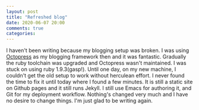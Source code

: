 ```yaml
---
layout: post
title: "Refreshed blog"
date: 2020-06-07 20:00
comments: true
categories:
---
```


I haven't been writing because my blogging setup was broken. I was using [Octopress](http://octopress.org/) as my blogging framework then and it was fantastic. Gradually the ruby toolchain was upgraded and Octopress wasn't maintained. I was stuck on using ruby 1.9.3(gasp!). Until one day, on my new machine, I couldn't get the old setup to work without herculean effort. I never found the time to fix it until today where I found a few minutes. It is still a static site on Github pages and it still runs Jekyll. I still use Emacs for authoring it, and Git for my deployment workflow. Nothing's changed very much and I have no desire to change things. I'm just glad to be writing again.
